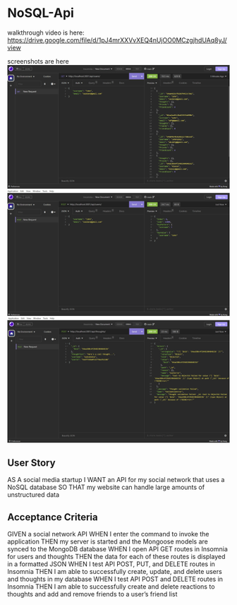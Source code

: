 # NoSQL-Api
walkthrough video is here: https://drive.google.com/file/d/1pJ4mrXXVvXEQ4nUjOO0MCzgjhdUAq8yJ/view


screenshots are here
![GET users](images/userroutes.jpg)
![POST users](images/postuserroutes.jpg)
![POST thoughts](<images/thoughts post route.jpg>)

## User Story
AS A social media startup
I WANT an API for my social network that uses a NoSQL database
SO THAT my website can handle large amounts of unstructured data

## Acceptance Criteria 
GIVEN a social network API
WHEN I enter the command to invoke the application
THEN my server is started and the Mongoose models are synced to the MongoDB database
WHEN I open API GET routes in Insomnia for users and thoughts
THEN the data for each of these routes is displayed in a formatted JSON
WHEN I test API POST, PUT, and DELETE routes in Insomnia
THEN I am able to successfully create, update, and delete users and thoughts in my database
WHEN I test API POST and DELETE routes in Insomnia
THEN I am able to successfully create and delete reactions to thoughts and add and remove friends to a user’s friend list